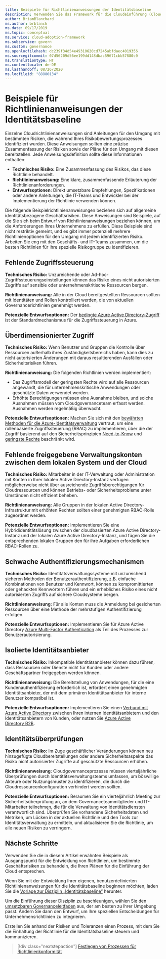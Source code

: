 ```yaml
---
title: Beispiele für Richtlinienanweisungen der Identitätsbaseline
description: Verwenden Sie das Framework für die Cloudeinführung (Cloud Adoption Framework) für Azure, um exemplarische Richtlinienanweisungen für die Identitätsbaseline zu erhalten, die Sie beim Entwerfen von Richtlinienanweisungen unterstützen.
author: BrianBlanchard
ms.author: brblanch
ms.date: 09/17/2019
ms.topic: conceptual
ms.service: cloud-adoption-framework
ms.subservice: govern
ms.custom: governance
ms.openlocfilehash: dc239f34d54e49310620cd7245abfdaec4019356
ms.sourcegitcommit: 07d56209d56ee199dd148dbac59671cbb57880c0
ms.translationtype: HT
ms.contentlocale: de-DE
ms.lasthandoff: 08/26/2020
ms.locfileid: "88880134"
---
```

# <a name="identity-baseline-sample-policy-statements"></a>Beispiele für Richtlinienanweisungen der Identitätsbaseline

Einzelne Cloudrichtlinienanweisungen sind Anleitungen für den Umgang mit bestimmten Risiken, die während Ihres Risikobewertungsprozesses identifiziert wurden. Diese Anweisungen sollten eine präzise Zusammenfassung der Risiken sowie der Pläne für den Umgang mit diesen bereitstellen. Jede Anweisungsdefinition sollte diese Informationen enthalten:

- **Technisches Risiko:** Eine Zusammenfassung des Risikos, das diese Richtlinie behandelt.
- **Richtlinienanweisung:** Eine klare, zusammenfassende Erläuterung der Richtlinienanforderungen.
- **Entwurfsoptionen:** Direkt umsetzbare Empfehlungen, Spezifikationen oder andere Anleitungen, die IT-Teams und Entwickler bei der Implementierung der Richtlinie verwenden können.

Die folgende Beispielrichtlinienanweisungen beziehen sich auf allgemeine identitätsbezogene Geschäftsrisiken. Diese Anweisungen sind Beispiele, auf die Sie sich beim Entwurf von Richtlinienanweisungen beziehen können, um die Anforderungen Ihres Unternehmens zu erfüllen. Diese Beispiele sind nicht restriktiv gemeint, und es gibt immer potenziell mehrere Richtlinienoptionen für den Umgang mit jedem identifizierten Risiko. Arbeiten Sie eng mit den Geschäfts- und IT-Teams zusammen, um die besten Richtlinien für Ihre spezielle Risikogruppe zu identifizieren.

## <a name="lack-of-access-controls"></a>Fehlende Zugriffssteuerung

**Technisches Risiko:** Unzureichende oder Ad-hoc-Zugriffssteuerungseinstellungen können das Risiko eines nicht autorisierten Zugriffs auf sensible oder unternehmenskritische Ressourcen bergen.

**Richtlinienanweisung:** Alle in der Cloud bereitgestellten Ressourcen sollten mit Identitäten und Rollen kontrolliert werden, die von aktuellen Governancerichtlinien genehmigt werden.

**Potenzielle Entwurfsoptionen:** Der [bedingte Azure Active Directory-Zugriff](/azure/active-directory/conditional-access/overview) ist der Standardmechanismus für die Zugriffssteuerung in Azure.

## <a name="overprovisioned-access"></a>Überdimensionierter Zugriff

**Technisches Risiko:** Wenn Benutzer und Gruppen die Kontrolle über Ressourcen außerhalb ihres Zuständigkeitsbereichs haben, kann dies zu nicht autorisierten Änderungen mit daraus resultierenden Ausfällen oder Sicherheitsrisiken führen.

**Richtlinienanweisung:** Die folgenden Richtlinien werden implementiert:

- Das Zugriffsmodell der geringsten Rechte wird auf alle Ressourcen angewandt, die für unternehmenskritische Anwendungen oder geschützte Daten verwendet werden.
- Erhöhte Berechtigungen müssen eine Ausnahme bleiben, und solche Ausnahmen müssen vom Cloudgovernanceteam erfasst werden. Ausnahmen werden regelmäßig überwacht.

**Potenzielle Entwurfsoptionen:** Machen Sie sich mit den [bewährten Methoden für die Azure-Identitätsverwaltung](/azure/security/fundamentals/identity-management-best-practices) vertraut, um eine rollenbasierte Zugriffssteuerung (RBAC) zu implementieren, über die der Zugriff basierend auf den Sicherheitsprinzipien [Need-to-Know](https://wikipedia.org/wiki/Need_to_know) und [geringste Rechte](https://wikipedia.org/wiki/Principle_of_least_privilege) beschränkt wird.

## <a name="lack-of-shared-management-accounts-between-on-premises-and-the-cloud"></a>Fehlende freigegebene Verwaltungskonten zwischen dem lokalen System und der Cloud

**Technisches Risiko:** Mitarbeiter in der IT-Verwaltung oder Administration mit Konten in Ihrer lokalen Active Directory-Instanz verfügen möglicherweise nicht über ausreichende Zugriffsberechtigungen für Cloudressourcen und können Betriebs- oder Sicherheitsprobleme unter Umständen nicht effizient beheben.

**Richtlinienanweisung:** Alle Gruppen in der lokalen Active Directory-Infrastruktur mit erhöhten Rechten sollten einer genehmigten RBAC-Rolle zugeordnet werden.

**Potenzielle Entwurfsoptionen:** Implementieren Sie eine Hybrididentitätslösung zwischen der cloudbasierten Azure Active Directory-Instanz und der lokalen Azure Active Directory-Instanz, und fügen Sie die entsprechenden lokalen Gruppen den für ihre Aufgaben erforderlichen RBAC-Rollen zu.

## <a name="weak-authentication-mechanisms"></a>Schwache Authentifizierungsmechanismen

**Technisches Risiko:** Identitätsverwaltungssysteme mit unzureichend sicheren Methoden der Benutzerauthentifizierung, z.B. einfache Kombinationen von Benutzer und Kennwort, können zu kompromittierten oder gehackten Kennwörtern führen und ein erhebliches Risiko eines nicht autorisierten Zugriffs auf sichere Cloudsysteme bergen.

**Richtlinienanweisung:** Für alle Konten muss die Anmeldung bei gesicherten Ressourcen über eine Methode der mehrstufigen Authentifizierung erfolgen.

**Potenzielle Entwurfsoptionen:** Implementieren Sie für Azure Active Directory [Azure Multi-Factor Authentication](/azure/active-directory/authentication/concept-mfa-howitworks) als Teil des Prozesses zur Benutzerautorisierung.

## <a name="isolated-identity-providers"></a>Isolierte Identitätsanbieter

**Technisches Risiko:** Inkompatible Identitätsanbieter können dazu führen, dass Ressourcen oder Dienste nicht für Kunden oder andere Geschäftspartner freigegeben werden können.

**Richtlinienanweisung:** Die Bereitstellung von Anwendungen, für die eine Kundenauthentifizierung erforderlich ist, erfordert einen genehmigten Identitätsanbieter, der mit dem primären Identitätsanbieter für interne Benutzer kompatibel ist.

**Potenzielle Entwurfsoptionen:** Implementieren Sie einen [Verbund mit Azure Active Directory](/azure/active-directory/hybrid/whatis-fed) zwischen Ihren internen Identitätsanbietern und den Identitätsanbietern von Kunden, oder nutzen Sie [Azure Active Directory B2B](/azure/active-directory/b2b/what-is-b2b).

## <a name="identity-reviews"></a>Identitätsüberprüfungen

**Technisches Risiko:** Im Zuge geschäftlicher Veränderungen können neu hinzugefügte Cloudbereitstellungen oder andere Sicherheitsaspekte das Risiko nicht autorisierter Zugriffe auf geschützte Ressourcen erhöhen.

**Richtlinienanweisung:** Cloudgovernanceprozesse müssen vierteljährliche Überprüfungen durch Identitätsverwaltungsteams umfassen, um böswillige Akteure oder Nutzungsmuster zu identifizieren, die durch die Cloudressourcenkonfiguration verhindert werden sollten.

**Potenzielle Entwurfsoptionen:** Beraumen Sie ein vierteljährlich Meeting zur Sicherheitsüberprüfung an, an dem Governanceteammitglieder und IT-Mitarbeiter teilnehmen, die für die Verwaltung von Identitätsdiensten verantwortlich sind. Überprüfen Sie vorhandene Sicherheitsdaten und Metriken, um Lücken in der aktuellen Richtlinie und den Tools zur Identitätsverwaltung zu ermitteln, und aktualisieren Sie die Richtlinie, um alle neuen Risiken zu verringern.

## <a name="next-steps"></a>Nächste Schritte

Verwenden Sie die in diesem Artikel erwähnten Beispiele als Ausgangspunkt für die Entwicklung von Richtlinien, um bestimmte Geschäftsrisiken zu behandeln, die Ihren Plänen für die Einführung der Cloud entsprechen.

Wenn Sie mit der Entwicklung Ihrer eigenen, benutzerdefinierten Richtlinienanweisungen für die Identitätsbaseline beginnen möchten, laden Sie die [Vorlage zur Disziplin „Identitätsbaseline“](./template.md) herunter.

Um die Einführung dieser Disziplin zu beschleunigen, wählen Sie den [umsetzbaren Governanceleitfaden](../guides/index.md) aus, der am besten zu Ihrer Umgebung passt. Ändern Sie dann den Entwurf, um Ihre speziellen Entscheidungen für Unternehmensrichtlinien zu integrieren.

Erstellen Sie anhand der Risiken und Toleranzen einen Prozess, mit dem Sie die Einhaltung der Richtlinie für die Identitätsbaseline steuern und kommunizieren.

> [!div class="nextstepaction"]
> [Festlegen von Prozessen für Richtlinienkonformität](./compliance-processes.md)
